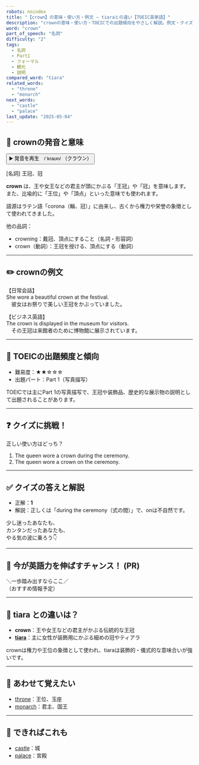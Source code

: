 ```yaml
---
robots: noindex
title: "【crown】の意味・使い方・例文 ― tiaraとの違い【TOEIC英単語】"
description: "crownの意味・使い方・TOEICでの出題傾向をやさしく解説。例文・クイズ付きでtiaraとの違いもわかりやすく学べます。"
word: "crown"
part_of_speech: "名詞"
difficulty: "2"
tags:
  - 名詞
  - Part1
  - フォーマル
  - 観光
  - 説明
compared_word: "tiara"
related_words:
  - "throne"
  - "monarch"
next_words:
  - "castle"
  - "palace"
last_update: "2025-05-04"
---
```


## 🔰 crownの発音と意味

<button class="play-audio" onclick="playTTS('crown')">
  <span class="play-audio-main">
    ▶️ 発音を再生　/ˈkraʊn/
  </span>
  <span class="play-audio-sub">
    （クラウン）
  </span>
</button>

[名詞] 王冠、冠

**crown** は、王や女王などの君主が頭にかぶる「王冠」や「冠」を意味します。また、比喩的に「王位」や「頂点」といった意味でも使われます。

語源はラテン語「corona（輪、冠）」に由来し、古くから権力や栄誉の象徴として使われてきました。

他の品詞：  
- crowning：戴冠、頂点にすること（名詞・形容詞）
- crown（動詞）：王冠を授ける、頂点にする（動詞）

---

## ✏️ crownの例文

【日常会話】  
She wore a beautiful crown at the festival.  
　彼女はお祭りで美しい王冠をかぶっていました。

【ビジネス英語】  
The crown is displayed in the museum for visitors.  
　その王冠は来館者のために博物館に展示されています。

---

## 🎯 TOEICの出題頻度と傾向

- 難易度：★★☆☆☆
- 出題パート：Part 1（写真描写）

TOEICでは主にPart 1の写真描写で、王冠や装飾品、歴史的な展示物の説明として出題されることがあります。

---

## ❓ クイズに挑戦！

正しい使い方はどっち？

1. The queen wore a crown during the ceremony.  
2. The queen wore a crown on the ceremony.

---

## ✅ クイズの答えと解説

- 正解：**1**
- 解説：正しくは「during the ceremony（式の間）」で、onは不自然です。

少し迷ったあなたも、  
カンタンだったあなたも、  
やる気の波に乗ろう👇️

---

## 🚀 今が英語力を伸ばすチャンス！ (PR)

<div class="info-center">
＼一歩踏み出すならここ／<br>  
（おすすめ情報予定）
</div>

---

## 🤔  tiara との違いは？

- **crown**：王や女王などの君主がかぶる伝統的な王冠
- **[tiara](/word/tiara/)**：主に女性が装飾用にかぶる細めの冠やティアラ

crownは権力や王位の象徴として使われ、tiaraは装飾的・儀式的な意味合いが強いです。

---

## 🧩 あわせて覚えたい

- [throne](/word/throne/)：王位、玉座
- [monarch](/word/monarch/)：君主、国王

---

## 📖 できればこれも

- [castle](/word/castle/)：城
- [palace](/word/palace/)：宮殿

<!-- cvid: aid37_bid20 -->
